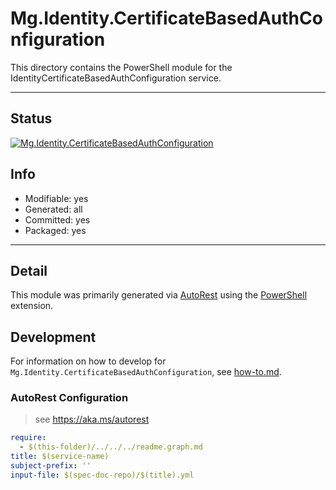 <!-- region Generated -->
# Mg.Identity.CertificateBasedAuthConfiguration
This directory contains the PowerShell module for the IdentityCertificateBasedAuthConfiguration service.

---
## Status
[![Mg.Identity.CertificateBasedAuthConfiguration](https://img.shields.io/powershellgallery/v/Mg.Identity.CertificateBasedAuthConfiguration.svg?style=flat-square&label=Mg.Identity.CertificateBasedAuthConfiguration "Mg.Identity.CertificateBasedAuthConfiguration")](https://www.powershellgallery.com/packages/Mg.Identity.CertificateBasedAuthConfiguration/)

## Info
- Modifiable: yes
- Generated: all
- Committed: yes
- Packaged: yes

---
## Detail
This module was primarily generated via [AutoRest](https://github.com/Azure/autorest) using the [PowerShell](https://github.com/Azure/autorest.powershell) extension.

## Development
For information on how to develop for `Mg.Identity.CertificateBasedAuthConfiguration`, see [how-to.md](how-to.md).
<!-- endregion -->

### AutoRest Configuration

> see https://aka.ms/autorest

``` yaml
require:
  - $(this-folder)/../../../readme.graph.md
title: $(service-name)
subject-prefix: ''
input-file: $(spec-doc-repo)/$(title).yml
```
